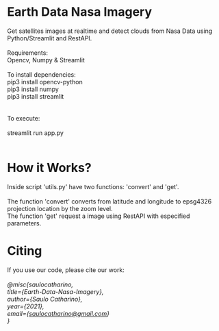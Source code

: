#  Earth Data Nasa Imagery 
Get satellites images at realtime and detect clouds from Nasa Data using Python/Streamlit and RestAPI.<br><br>
Requirements:<br>
Opencv, Numpy & Streamlit<br>
<br>
To install dependencies:<br>
pip3 install opencv-python<br>
pip3 install numpy<br>
pip3 install streamlit<br>
<br><br>
To execute:
<br>
<br>streamlit run app.py
<br>
<br>
# How it Works?
Inside script 'utils.py' have two functions: 'convert' and 'get'.<br>
<br>
The function 'convert' converts from latitude and longitude to epsg4326 projection location by the zoom level.
<br>
The function 'get' request a image using RestAPI with especified parameters.
# Citing

If you use our code, please cite our work:<br>
<br><i>
@misc{saulocatharino,<br>
     title={Earth-Data-Nasa-Imagery}, <br>
     author={Saulo Catharino},<br>
     year={2021},<br>
     email={saulocatharino@gmail.com}<br>
}<br></i>
